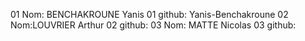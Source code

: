 01 Nom: BENCHAKROUNE Yanis
01 github: Yanis-Benchakroune
02 Nom:LOUVRIER Arthur
02 github:
03 Nom: MATTE Nicolas
03 github:
